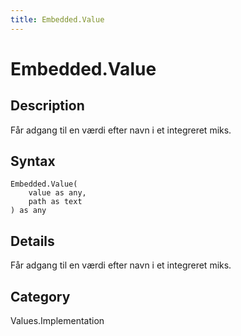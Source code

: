 ```yaml
---
title: Embedded.Value
---
```


# Embedded.Value


## Description

Får adgang til en værdi efter navn i et integreret miks.


## Syntax

```powerquery
Embedded.Value(
    value as any,
    path as text
) as any
```


## Details

Får adgang til en værdi efter navn i et integreret miks.



## Category
Values.Implementation
